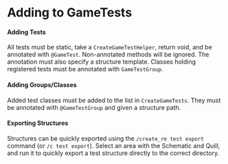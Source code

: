 # Adding to GameTests

#### Adding Tests
All tests must be static, take a `CreateGameTestHelper`, return void, and be annotated with `@GameTest`.
Non-annotated methods will be ignored. The annotation must also specify a structure template.
Classes holding registered tests must be annotated with `GameTestGroup`.

#### Adding Groups/Classes
Added test classes must be added to the list in `CreateGameTests`. They must be annotated with
`@GameTestGroup` and given a structure path.

#### Exporting Structures
Structures can be quickly exported using the `/create_re test export` command (or `/c test export`).
Select an area with the Schematic and Quill, and run it to quickly export a test structure
directly to the correct directory.
